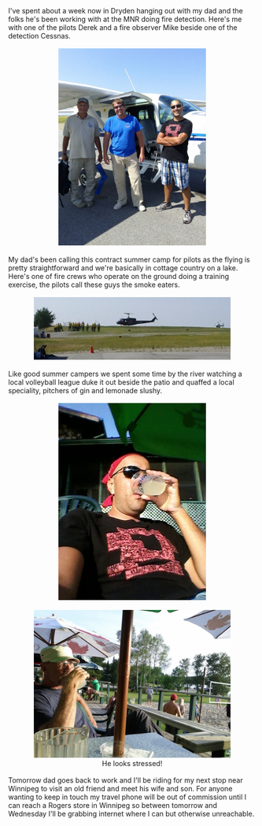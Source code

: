 <div style="clear: both; text-align: left;">I've spent about a week now in Dryden hanging out with my dad and the folks he's been working with at the MNR doing fire detection. Here's me with one of the pilots Derek and a fire observer Mike beside one of the detection Cessnas.&nbsp;</div><div style="clear: both; text-align: left;"><br /></div><div style="clear: both; text-align: center;"><a href="/content/images/2012/07/IMG_20120719_152817.jpg" style="margin-left: 1em; margin-right: 1em;"><img border="0" height="400" src="/content/images/2012/07/IMG_20120719_152817.jpg" width="300" /></a></div><div style="clear: both; text-align: center;"><br /></div><div style="clear: both; text-align: left;">My dad's been calling this contract summer camp for pilots as the flying is pretty straightforward and we're basically in cottage country on a lake. Here's one of fire crews who operate on the ground doing a training exercise, the pilots call these guys the smoke eaters.</div><div style="clear: both; text-align: center;"><br /></div><div style="clear: both; text-align: center;"><a href="/content/images/2012/07/chopper-crop.jpg" style="margin-left: 1em; margin-right: 1em;"><img border="0" height="127" src="/content/images/2012/07/chopper-crop.jpg" width="400" /></a></div><br />Like good summer campers we spent some time by the river watching a local volleyball league duke it out beside the patio and quaffed a local speciality, pitchers of gin and lemonade slushy.<br /><br /><div style="clear: both; text-align: center;"><a href="/content/images/2012/07/IMG_20120719_194114.jpg" style="margin-left: 1em; margin-right: 1em;"><img border="0" height="400" src="/content/images/2012/07/IMG_20120719_194114.jpg" width="300" /></a></div><br /><div style="clear: both; text-align: center;"><a href="/content/images/2012/07/IMG_20120719_194137.jpg" style="margin-left: 1em; margin-right: 1em;"><img border="0" height="300" src="/content/images/2012/07/IMG_20120719_194137.jpg" width="400" /></a></div><div style="clear: both; text-align: center;">He looks stressed!</div><div style="clear: both; text-align: center;"><br /></div><div style="clear: both; text-align: left;">Tomorrow dad goes back to work and I'll be riding for my next stop near Winnipeg to visit an old friend and meet his wife and son. For anyone wanting to keep in touch my travel phone will be out of commission until I can reach a Rogers store in Winnipeg so between tomorrow and Wednesday I'll be grabbing internet where I can but otherwise unreachable.</div>